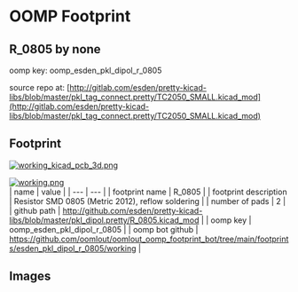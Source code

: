 # OOMP Footprint  
## R_0805  by none  
  
oomp key: oomp_esden_pkl_dipol_r_0805  
  
source repo at: [http://gitlab.com/esden/pretty-kicad-libs/blob/master/pkl_tag_connect.pretty/TC2050_SMALL.kicad_mod](http://gitlab.com/esden/pretty-kicad-libs/blob/master/pkl_tag_connect.pretty/TC2050_SMALL.kicad_mod)  
## Footprint  
  
[![working_kicad_pcb_3d.png](working_kicad_pcb_3d_600.png)](working_kicad_pcb_3d.png)  
  
[![working.png](working_600.png)](working.png)  
| name | value | 
| --- | --- | 
| footprint name | R_0805 | 
| footprint description | Resistor SMD 0805 (Metric 2012), reflow soldering | 
| number of pads | 2 | 
| github path | http://github.com/esden/pretty-kicad-libs/blob/master/pkl_dipol.pretty/R_0805.kicad_mod | 
| oomp key | oomp_esden_pkl_dipol_r_0805 | 
| oomp bot github | https://github.com/oomlout/oomlout_oomp_footprint_bot/tree/main/footprints/esden_pkl_dipol_r_0805/working | 
## Images  
